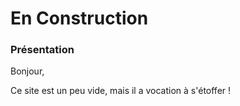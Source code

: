 # En Construction

### Présentation

Bonjour, 
 
Ce site est un peu vide, mais il a vocation à s'étoffer !
